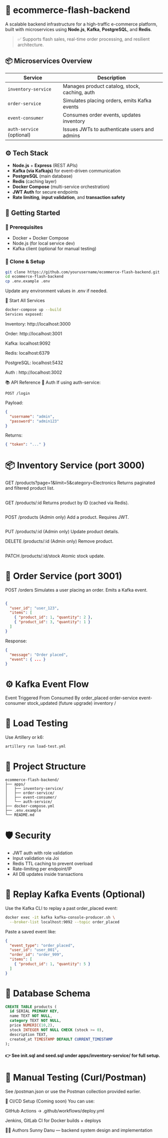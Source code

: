 # 🛒 ecommerce-flash-backend

A scalable backend infrastructure for a high-traffic e-commerce platform, built with microservices using **Node.js**, **Kafka**, **PostgreSQL**, and **Redis**.

> ✅ Supports flash sales, real-time order processing, and resilient architecture.

## 📦 Microservices Overview

| Service           | Description                                               |
|------------------|-----------------------------------------------------------|
| `inventory-service` | Manages product catalog, stock, caching, auth           |
| `order-service`     | Simulates placing orders, emits Kafka events            |
| `event-consumer`    | Consumes order events, updates inventory                |
| `auth-service` (optional) | Issues JWTs to authenticate users and admins |

## ⚙️ Tech Stack

- **Node.js** + **Express** (REST APIs)
- **Kafka (via Kafkajs)** for event-driven communication
- **PostgreSQL** (main database)
- **Redis** (caching layer)
- **Docker Compose** (multi-service orchestration)
- **JWT Auth** for secure endpoints
- **Rate limiting**, **input validation**, and **transaction safety**

## 🚀 Getting Started

### 🔧 Prerequisites

- Docker + Docker Compose
- Node.js (for local service dev)
- Kafka client (optional for manual testing)

### 🔄 Clone & Setup

```bash
git clone https://github.com/yourusername/ecommerce-flash-backend.git
cd ecommerce-flash-backend
cp .env.example .env
```
Update any environment values in .env if needed.

🐳 Start All Services
 ```bash
docker-compose up --build
Services exposed:
```
Inventory: http://localhost:3000

Order: http://localhost:3001

Kafka: localhost:9092

Redis: localhost:6379

PostgreSQL: localhost:5432

Auth :  http://localhost:3002

📚 API Reference
🔐 Auth
If using auth-service:

```http
POST /login
```
Payload:
```json
{
  "username": "admin",
  "password": "admin123"
}
```
Returns:

```json
{ "token": "..." }
```

# 📦 Inventory Service (port 3000)

GET /products?page=1&limit=5&category=Electronics
Returns paginated and filtered product list.
##
GET /products/:id
Returns product by ID (cached via Redis).
##
POST /products (Admin only)
Add a product. Requires JWT.
##
PUT /products/:id (Admin only)
Update product details.


DELETE /products/:id (Admin only)
Remove product.
##
PATCH /products/:id/stock
Atomic stock update.

# 🛒 Order Service (port 3001)

POST /orders
Simulates a user placing an order. Emits a Kafka event.

```json

{
  "user_id": "user_123",
  "items": [
    { "product_id": 1, "quantity": 2 },
    { "product_id": 3, "quantity": 1 }
  ]
}
```
Response:

```json
{
  "message": "Order placed",
  "event": { ... }
}
```
# ⚙️ Kafka Event Flow

Event	Triggered From	Consumed By
order_placed	order-service	event-consumer
stock_updated	(future upgrade)	inventory /  

# 🧪 Load Testing
Use Artillery or k6:

```bash
artillery run load-test.yml
```
# 🧰 Project Structure
```vbnet
ecommerce-flash-backend/
├── apps/
│   ├── inventory-service/
│   ├── order-service/
│   ├── event-consumer/
│   └── auth-service/       
├── docker-compose.yml
├── .env.example
└── README.md
```
# 🛡 Security

- JWT auth with role validation
- Input validation via Joi 
- Redis TTL caching to prevent overload
- Rate-limiting per endpoint/IP
- All DB updates inside transactions

# 🔁 Replay Kafka Events (Optional)

Use the Kafka CLI to replay a past order_placed event:

```bash
docker exec -it kafka kafka-console-producer.sh \
  --broker-list localhost:9092 --topic order_placed
  ```
Paste a saved event like:

```json
{
  "event_type": "order_placed",
  "user_id": "user_001",
  "order_id": "order_999",
  "items": [
    { "product_id": 1, "quantity": 5 }
  ]
}
```
# 🧼 Database Schema
```sql
CREATE TABLE products (
  id SERIAL PRIMARY KEY,
  name TEXT NOT NULL,
  category TEXT NOT NULL,
  price NUMERIC(10,2),
  stock INTEGER NOT NULL CHECK (stock >= 0),
  description TEXT,
  created_at TIMESTAMP DEFAULT CURRENT_TIMESTAMP
);
```
#### 👉 See init.sql and seed.sql under apps/inventory-service/ for full setup.

# 🧪 Manual Testing (Curl/Postman)

See /postman.json or use the Postman collection provided earlier.

🚀 CI/CD Setup (Coming soon)
You can use:

GitHub Actions → .github/workflows/deploy.yml

Jenkins, GitLab CI for Docker builds + deploys

🧑‍💻 Authors
Sunny Danu — backend system design and implementation
